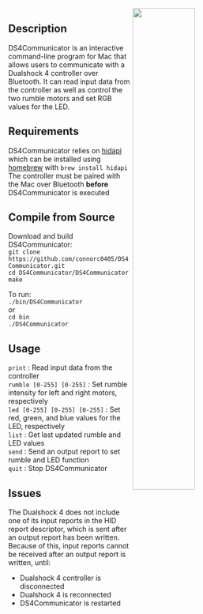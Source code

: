 <img src="https://connorc0405.github.io/DS4Communicator/images/ds4_light_bar.svg?sanitize=true" width="50%" align="right">

## Description
DS4Communicator is an interactive command-line program for Mac that allows users to communicate with a Dualshock 4 controller over Bluetooth.  It can read input data from the controller as well as control the two rumble motors and set RGB values for the LED.

## Requirements
DS4Communicator relies on [hidapi](https://github.com/signal11/hidapi) which can be installed using [homebrew](https://brew.sh) with `brew install hidapi`    
The controller must be paired with the Mac over Bluetooth **before** DS4Communicator is executed

## Compile from Source
Download and build DS4Communicator:  
`git clone https://github.com/connorc0405/DS4Communicator.git`  
`cd DS4Communicator/DS4Communicator`  
`make`  
  
To run:  
`./bin/DS4Communicator`  
or  
`cd bin`  
`./DS4Communicator`  

## Usage
`print` : Read input data from the controller  
`rumble [0-255] [0-255]` : Set rumble intensity for left and right motors, respectively  
`led [0-255] [0-255] [0-255]` : Set red, green, and blue values for the LED, respectively  
`list` : Get last updated rumble and LED values  
`send` : Send an output report to set rumble and LED function  
`quit` : Stop DS4Communicator  

## Issues
The Dualshock 4 does not include one of its input reports in the HID report descriptor, which is sent after an output report has been written.  Because of this, input reports cannot be received after an output report is written, until:
* Dualshock 4 controller is disconnected
* Dualshock 4 is reconnected
* DS4Communicator is restarted
